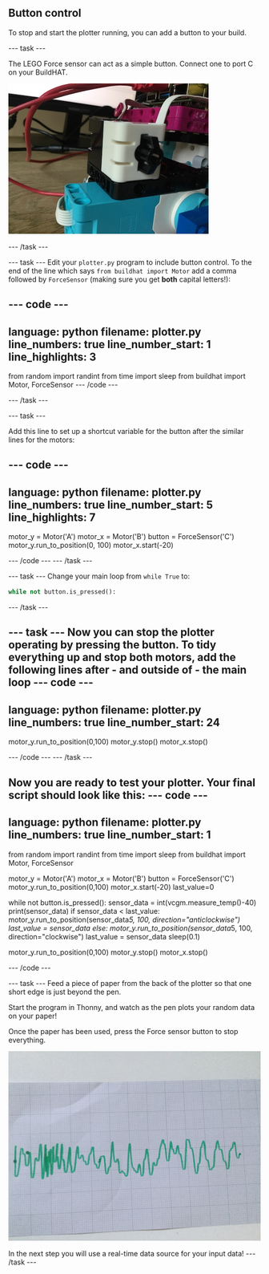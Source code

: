## Button control

To stop and start the plotter running, you can add a button to your build.

--- task ---

The LEGO Force sensor can act as a simple button. Connect one to port C on your BuildHAT.

![A close-up photo of part of the LEGO plotter that a LEGO force sensor has been added.](images/force.jpg)

--- /task ---

--- task ---
Edit your `plotter.py` program to include button control. To the end of the line which says `from buildhat import Motor` add a comma followed by `ForceSensor` (making sure you get **both** capital letters!):

--- code ---
---
language: python
filename: plotter.py
line_numbers: true
line_number_start: 1
line_highlights: 3
---
from random import randint
from time import sleep
from buildhat import Motor, ForceSensor
--- /code ---

--- /task ---

--- task ---

Add this line to set up a shortcut variable for the button after the similar lines for the motors:

--- code ---
---
language: python
filename: plotter.py
line_numbers: true
line_number_start: 5
line_highlights: 7
---
motor_y = Motor('A')
motor_x = Motor('B')
button = ForceSensor('C')
motor_y.run_to_position(0, 100)
motor_x.start(-20)

--- /code ---
--- /task ---

--- task ---
Change your main loop from `while True` to:

```python
while not button.is_pressed():
```
--- /task ---

--- task ---
Now you can stop the plotter operating by pressing the button. To tidy everything up and stop both motors, add the following lines after - and outside of -  the main loop
--- code ---
---
language: python
filename: plotter.py
line_numbers: true
line_number_start: 24
---

motor_y.run_to_position(0,100)
motor_y.stop()
motor_x.stop()

--- /code ---
--- /task ---

Now you are ready to test your plotter. Your final script should look like this:
--- code ---
---
language: python
filename: plotter.py
line_numbers: true
line_number_start: 1
---
from random import randint
from time import sleep
from buildhat import Motor, ForceSensor

motor_y = Motor('A')
motor_x = Motor('B')
button = ForceSensor('C')
motor_y.run_to_position(0,100)
motor_x.start(-20)
last_value=0

while not button.is_pressed():
    sensor_data = int(vcgm.measure_temp()-40)
    print(sensor_data)
    if sensor_data < last_value:
        motor_y.run_to_position(sensor_data*5, 100, direction="anticlockwise")
        last_value = sensor_data
    else:
        motor_y.run_to_position(sensor_data*5, 100, direction="clockwise")
        last_value = sensor_data
    sleep(0.1)
    
motor_y.run_to_position(0,100)
motor_y.stop()
motor_x.stop()

--- /code ---


--- task ---
Feed a piece of paper from the back of the plotter so that one short edge is just beyond the pen.

Start the program in Thonny, and watch as the pen plots your random data on your paper!

Once the paper has been used, press the Force sensor button to stop everything. 

![A photo of a piece of paper which on which the plotter has draw a green trace](images/paper.JPG)

In the next step you will use a real-time data source for your input data! 
--- /task ---

